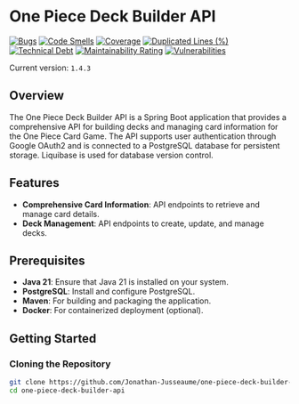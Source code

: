 # One Piece Deck Builder API

[![Bugs](https://sonarcloud.io/api/project_badges/measure?project=Jonathan-Jusseaume_one_piece_deck_builder_api&metric=bugs)](https://sonarcloud.io/summary/new_code?id=Jonathan-Jusseaume_one_piece_deck_builder_api) [![Code Smells](https://sonarcloud.io/api/project_badges/measure?project=Jonathan-Jusseaume_one_piece_deck_builder_api&metric=code_smells)](https://sonarcloud.io/summary/new_code?id=Jonathan-Jusseaume_one_piece_deck_builder_api) [![Coverage](https://sonarcloud.io/api/project_badges/measure?project=Jonathan-Jusseaume_one_piece_deck_builder_api&metric=coverage)](https://sonarcloud.io/summary/new_code?id=Jonathan-Jusseaume_one_piece_deck_builder_api) [![Duplicated Lines (%)](https://sonarcloud.io/api/project_badges/measure?project=Jonathan-Jusseaume_one_piece_deck_builder_api&metric=duplicated_lines_density)](https://sonarcloud.io/summary/new_code?id=Jonathan-Jusseaume_one_piece_deck_builder_api) [![Technical Debt](https://sonarcloud.io/api/project_badges/measure?project=Jonathan-Jusseaume_one_piece_deck_builder_api&metric=sqale_index)](https://sonarcloud.io/summary/new_code?id=Jonathan-Jusseaume_one_piece_deck_builder_api) [![Maintainability Rating](https://sonarcloud.io/api/project_badges/measure?project=Jonathan-Jusseaume_one_piece_deck_builder_api&metric=sqale_rating)](https://sonarcloud.io/summary/new_code?id=Jonathan-Jusseaume_one_piece_deck_builder_api) [![Vulnerabilities](https://sonarcloud.io/api/project_badges/measure?project=Jonathan-Jusseaume_one_piece_deck_builder_api&metric=vulnerabilities)](https://sonarcloud.io/summary/new_code?id=Jonathan-Jusseaume_one_piece_deck_builder_api)

Current version: `1.4.3`

## Overview

The One Piece Deck Builder API is a Spring Boot application that provides a comprehensive API for building decks and
managing card information for the One Piece Card Game. The API supports user authentication through Google OAuth2 and is
connected to a PostgreSQL database for persistent storage. Liquibase is used for database version control.

## Features

- **Comprehensive Card Information**: API endpoints to retrieve and manage card details.
- **Deck Management**: API endpoints to create, update, and manage decks.

## Prerequisites

- **Java 21**: Ensure that Java 21 is installed on your system.
- **PostgreSQL**: Install and configure PostgreSQL.
- **Maven**: For building and packaging the application.
- **Docker**: For containerized deployment (optional).

## Getting Started

### Cloning the Repository

```sh
git clone https://github.com/Jonathan-Jusseaume/one-piece-deck-builder-api.git
cd one-piece-deck-builder-api
